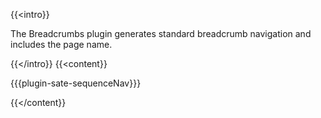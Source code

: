 {{<intro}}

The Breadcrumbs plugin generates standard breadcrumb navigation and includes the page name.

{{</intro}}
{{<content}}

{{{plugin-sate-sequenceNav}}}

{{</content}}